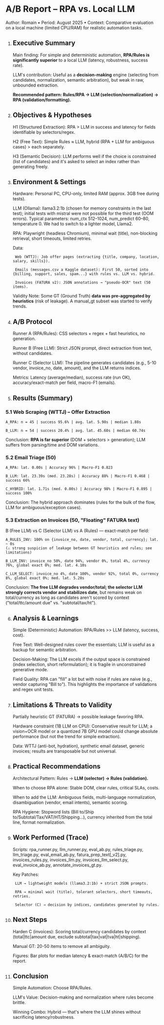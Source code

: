 # A/B Report – RPA vs. Local LLM

Author: Romain • Period: August 2025 • Context: Comparative evaluation on a local machine (limited CPU/RAM) for realistic automation tasks.

1) ## Executive Summary

    Main finding: For simple and deterministic automation, **RPA/Rules is significantly superior** to a local LLM (latency, robustness, success rate).

    LLM's contribution: Useful as a **decision-making** engine (selecting from candidates, normalization, semantic arbitration), but weak in raw, unbounded extraction.

    **Recommended pattern: Rules/RPA → LLM (selection/normalization) → RPA (validation/formatting).**

2) ## Objectives & Hypotheses

    H1 (Structured Extraction): RPA > LLM in success and latency for fields identifiable by selectors/regex.

    H2 (Free Text): Simple Rules ≈ LLM, hybrid (RPA + LLM for ambiguous cases) > each separately.

    H3 (Semantic Decision): LLM performs well if the choice is constrained (list of candidates) and it's asked to select an index rather than generating freely.

3) ## Environment & Settings

    Hardware: Personal PC, CPU-only, limited RAM (approx. 3GB free during tests).

    LLM (Ollama): llama3.2:1b (chosen for memory constraints in the last test); initial tests with mistral were not possible for the third test (OOM errors). Typical parameters: num_ctx 512–1024, num_predict 60–80, temperature 0. We had to switch to a lighter model, Llama2.

    RPA: Playwright (headless Chromium), minimal wait (title), non-blocking retrieval, short timeouts, limited retries.

    Data:

        Web (WTTJ): Job offer pages (extracting {title, company, location, salary, skills}).
    
        Emails (messages.csv a Kaggle dataset): First 50, sorted into {billing, support, sales, spam...} with rules vs. LLM vs. hybrid.
    
        Invoices (FATURA v2): JSON annotations → "pseudo-OCR" text (50 items).

    Validity Note: Some GT (Ground Truth) **data was pre-aggregated by heuristics** (risk of leakage). A manual_gt subset was started to verify trends.

4) ## A/B Protocol

    Runner A (RPA/Rules): CSS selectors + regex + fast heuristics, no generation.

    Runner B (Free LLM): Strict JSON prompt, direct extraction from text, without candidates.

    Runner C (Selector LLM): The pipeline generates candidates (e.g., 5-10 vendor, invoice_no, date, amount), and the LLM returns indices.

    Metrics: Latency (average/median), success rate (run OK), accuracy/exact-match per field, macro-F1 (emails).

5) ## Results (Summary)

### 5.1 Web Scraping (WTTJ) – Offer Extraction

    A_RPA: n = 45 | success 95.6% | avg. lat. 5.98s | median 1.88s
    
    B_LLM: n = 54 | success 20.4% | avg. lat. 45.60s | median 60.74s

Conclusion: **RPA is far superior** (DOM + selectors > generation); LLM suffers from parsing/time and DOM variations.

### 5.2 Email Triage (50)

    A_RPA: lat. 0.00s | Accuracy 96% | Macro-F1 0.823
    
    B_LLM: lat. 23.39s (med. 23.28s) | Accuracy 88% | Macro-F1 0.468 | success 66%
    
    C_HYBRID: lat. 1.71s (med. 0.00s) | Accuracy 98% | Macro-F1 0.895 | success 100%

Conclusion: The hybrid approach dominates (rules for the bulk of the flow, LLM for ambiguous/exception cases).

### 5.3 Extraction on Invoices (50, "Floating" FATURA text)

B (Free LLM) vs C (Selector LLM) vs A (Rules) — exact-match per field:

    A_RULES_INV: 100% on {invoice_no, date, vendor, total, currency}; lat. ~ 0s
    (⚠️ strong suspicion of leakage between GT heuristics and rules; see limitations)
    
    B_LLM_INV: invoice_no 50%, date 94%, vendor 0%, total 4%, currency 76%, global exact 0%; med. lat. 4.10s
    
    C_LLM_SELECT: invoice_no 4%, date 100%, vendor 92%, total 0%, currency 8%, global exact 0%; med. lat. 5.28s

Conclusion: **The free LLM degrades vendor/total; the selector LLM strongly corrects vendor and stabilizes date**, but remains weak on total/currency as long as candidates aren't scored by context ("total/ttc/amount due" vs. "subtotal/tax/ht").

6) ## Analysis & Learnings

    Simple (Deterministic) Automation: RPA/Rules >> LLM (latency, success, cost).

    Free Text: Well-designed rules cover the essentials; LLM is useful as a backup for semantic arbitration.

    Decision-Making: The LLM excels if the output space is constrained (index selection, short reformulation); it is fragile in unconstrained generative mode.

    Field Quality: RPA can "fill" a lot but with noise if rules are naive (e.g., vendor capturing "Bill to"). This highlights the importance of validations and regex unit tests.

7) ## Limitations & Threats to Validity

    Partially heuristic GT (FATURA) → possible leakage favoring RPA.

    Hardware constraint (1B LLM on CPU): Conservative result for LLM; a vision+OCR model or a quantized 7B GPU model could change absolute performance (but not the trend for simple extraction).

    Data: WTTJ (anti-bot, hydration), synthetic email dataset, generic invoices; results are transposable but not universal.

8) ## Practical Recommendations

    Architectural Pattern: Rules → **LLM (selector) → Rules (validation).**

    When to choose RPA alone: Stable DOM, clear rules, critical SLAs, costs.

    When to add the LLM: Ambiguous fields, multi-language normalization, disambiguation (vendor, email intents), semantic scoring.

    RPA Hygiene: Stopword lists (Bill to/Ship to/Subtotal/Tax/VAT/HT/Shipping...), currency inherited from the total line, format normalization.

9) ## Work Performed (Trace)

    Scripts: rpa_runner.py, llm_runner.py, eval_ab.py, rules_triage.py, llm_triage.py, eval_email_ab.py, fatura_prep_text[_v2].py, invoices_rules.py, invoices_llm.py, invoices_llm_select.py, eval_invoice_ab.py, annotate_invoices_gt.py.

    Key Patches:

        LLM → lightweight models (llama3.2:1b) + strict JSON prompts.
    
        RPA → minimal wait (title), tolerant selectors, short timeouts, retries.
    
        Selector (C) → decision by indices, candidates generated by rules.

10) ## Next Steps 

    Harden C (invoices): Scoring total/currency candidates by context (total|ttc|amount due, exclude subtotal|tax|vat|tva|ht|shipping).

    Manual GT: 20-50 items to remove all ambiguity.

    Figures: Bar plots for median latency & exact-match (A/B/C) for the report.

11) ## Conclusion

    Simple Automation: Choose RPA/Rules.

    LLM's Value: Decision-making and normalization where rules become brittle.

    Winning Combo: Hybrid — that's where the LLM shines without sacrificing latency/robustness.
